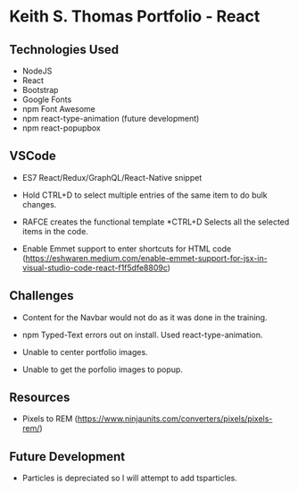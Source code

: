 # Keith S. Thomas Portfolio - React

## Technologies Used

* NodeJS
* React
* Bootstrap
* Google Fonts
* npm Font Awesome
* npm react-type-animation (future development)
* npm react-popupbox

## VSCode

 * ES7 React/Redux/GraphQL/React-Native snippet

 * Hold CTRL+D to select multiple entries of the same item to do bulk changes.

 * RAFCE creates the functional template
 *CTRL+D Selects all the selected items in the code.

 * Enable Emmet support to enter shortcuts for HTML code (https://eshwaren.medium.com/enable-emmet-support-for-jsx-in-visual-studio-code-react-f1f5dfe8809c)

 ## Challenges

 * Content for the Navbar would not do as it was done in the training.

 * npm Typed-Text errors out on install. Used react-type-animation.

 * Unable to center portfolio images.

 * Unable to get the porfolio images to popup.

 ## Resources

 * Pixels to REM (https://www.ninjaunits.com/converters/pixels/pixels-rem/)

 ## Future Development

* Particles is depreciated so I will attempt to add tsparticles.